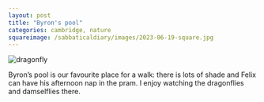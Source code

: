 ```yaml
---
layout: post
title: "Byron's pool"
categories: cambridge, nature
squareimage: /sabbaticaldiary/images/2023-06-19-square.jpg
---
```

<img src="/sabbaticaldiary/images/2023-06-19.jpg" alt="dragonfly" class="center">

Byron’s pool is our favourite place for a walk: there is lots of shade and Felix can have his afternoon nap in the pram. I enjoy watching the dragonflies and damselflies there. 